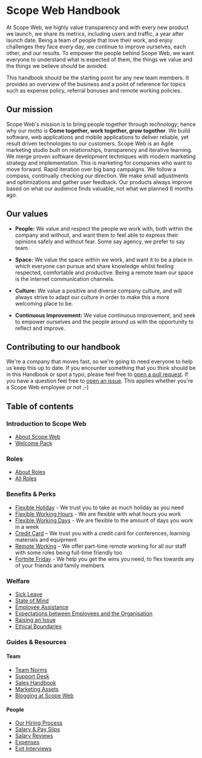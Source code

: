 # Scope Web Handbook

At Scope Web, we highly value transparency and with every new product we launch, we share its metrics, including users and traffic, a year after launch date. Being a team of people that love their work, and enjoy challenges they face every day, we continue to improve ourselves, each other, and our results. To empower the people behind Scope Web, we want everyone to understand what is expected of them, the things we value and the things we believe should be avoided.

This handbook should be the starting point for any new team members. It provides an overview of the business and a point of reference for topics such as expense policy, referral bonuses and remote working policies.

## Our mission

Scope Web's mission is to bring people together through technology; hence why our motto is **Come together, work together, grow together**. We build software, web applications and mobile applications to deliver reliable, yet result driven technologies to our customers. Scope Web is an Agile marketing studio built on relationships, transparency and iterative learning. We merge proven software development techniques with modern marketing strategy and implementation. This is marketing for companies who want to move forward. Rapid iteration over big bang campaigns. We follow a compass, continually checking our direction. We make small adjustments and optimizations and gather user feedback. Our products always improve based on what our audience finds valuable, not what we planned 6 months ago.

## Our values

* **People:** We value and respect the people we work with, both within the company and without, and want them to feel able to express their opinions safely and without fear. Some say agency, we prefer to say team.

* **Space:** We value the space within we work, and want it to be a place in which everyone can pursue and share knowledge whilst feeling respected, comfortable and productive. Being a remote team our space is the internet communication channels.

* **Culture:** We value a positive and diverse company culture, and will always strive to adapt our culture in order to make this a more welcoming place to be.

* **Continuous Improvement:** We value continuous improvement, and seek to empower ourselves and the people around us with the opportunity to reflect and improve.

## Contributing to our handbook

We're a company that moves fast, so we're going to need everyone to help us keep this up to date. If you encounter something that you think should be in this Handbook or spot a typo, please feel free to [open a pull request](https://github.com/scopeweb/handbook/pulls). If you have a question feel free to [open an issue](https://github.com/scopeweb/handbook/issues). This applies whether you're a Scope Web employee or not ;-)

## Table of contents

### Introduction to Scope Web

* [About Scope Web](company/about.md)
* [Welcome Pack](company/welcome_pack.md)

### Roles

* [About Roles](roles/README.md)
* [All Roles](roles/)

### Benefits & Perks

* [Flexible Holiday](benefits/flexible_holiday.md) - We trust you to take as much holiday as you need
* [Flexible Working Hours](benefits/working_hours.md) - We are flexible with what hours you work
* [Flexible Working Days](benefits/flexible_working.md) - We are flexible to the amount of days you work in a week
* [Credit Card](benefits/company_credit_card.md) – We trust you with a credit card for conferences, learning materials and equipment
* [Remote Working](benefits/remote_working.md) – We offer part-time remote working for all our staff with some roles being full-time friendly too
* [Fortnite Friday](benefits/fortnite_friday.md) - We help you get the wins you need, to flex towards any of your friends and family members

### Welfare

* [Sick Leave](guides/welfare/sick_leave.md)
* [State of Mind](guides/welfare/state_of_mind.md)
* [Employee Assistance](guides/welfare/employee_assistance.md)
* [Expectations between Employees and the Organisation](guides/welfare/expectations.md)
* [Raising an Issue](guides/welfare/raising_an_issue.md)
* [Ethical Boundaries](guides/welfare/ethical_boundaries.md)

### Guides & Resources

#### Team

* [Team Norms](team-norms)
* [Support Desk](guides/process/support/README.md)
* [Sales Handbook](https://github.com/scopeweb/sales-handbook)
* [Marketing Assets](https://github.com/scopeweb/marketing-assets)
* [Blogging at Scope Web](https://github.com/scopeweb/blog)

#### People

* [Our Hiring Process](guides/hiring/README.md)
* [Salary & Pay Slips](guides/compensation/salary_pay_slips.md)
* [Salary Reviews](guides/compensation/salary_reviews.md)
* [Expenses](guides/compensation/expenses.md)
* [Exit Interviews](guides/exit_interviews.md)